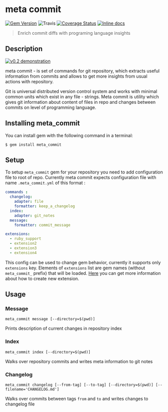 # meta commit
[![Gem Version](https://badge.fury.io/rb/meta_commit.svg)](https://badge.fury.io/rb/meta_commit)
![Travis](https://api.travis-ci.org/usernam3/meta_commit.svg?branch=master)
[![Coverage Status](https://coveralls.io/repos/github/usernam3/meta_commit/badge.svg?branch=master)](https://coveralls.io/github/usernam3/meta_commit?branch=master)
[![Inline docs](http://inch-ci.org/github/usernam3/meta_commit.svg?branch=master)](http://inch-ci.org/github/usernam3/meta_commit)

>   Enrich commit diffs with programing language insights


## Description

[![v0.2 demonstration](https://asciinema.org/a/svV2TBICPgp7pOWneRI30WDel.png)](https://asciinema.org/a/svV2TBICPgp7pOWneRI30WDel?autoplay=1)

meta commit - is set of commands for git repository, which extracts useful information from commits and allows to get more insights from usual actions with repository.

Git is universal distributed version control system and works with minimal common units which exist in any file - strings. Meta commit is utility which gives git information about content of files in repo and changes between commits on level of programming language. 


## Installing meta_commit

You can install gem with the following command in a terminal:

    $ gem install meta_commit


## Setup

To setup ```meta_commit``` gem for your repository you need to add configuration file to root of repo.
Currently meta commit expects configuration file with name `.meta_commit.yml` of this format : 

```YAML
commands :
  changelog:
    adapter: file
    formatter: keep_a_changelog
  index:
    adapter: git_notes
  message:
    formatter: commit_message

extensions:
  - ruby_support
  - extension2
  - extension3
  - extension4
```

This config can be used to change gem behavior, currently it supports only `extensions` key.
Elements of `extensions` list are gem names (without `meta_commit_` prefix) that will be loaded.
[Here](https://github.com/usernam3/meta_commit/blob/master/CONTRIBUTING.md) you can get more information about how to create new extension. 


## Usage

### Message

    meta_commit message [--directory=$(pwd)]

Prints description of current changes in repository index

### Index

    meta_commit index [--directory=$(pwd)]

Walks over repository commits and writes meta information to git notes

### Changelog

    meta_commit changelog [--from-tag] [--to-tag] [--directory=$(pwd)] [--filename='CHANGELOG.md'] 

Walks over commits between tags ``` from ``` and ``` to ``` and writes changes to changelog file
